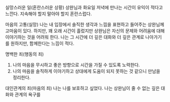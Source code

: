 실망스러운 일(혼란스러운 상황)
상완님과 화요일 저녁에 만나는 시간이 유익이 적다고 느낀다. 지속해야 할지 말아야 할지 혼란스럽다. 

마음의 고통(실망)
나는 내 입장에서 솔직한 생각과 느낌을 표현하고 들어주는 상완님께 고마움이 있다. 하지만, 꽤 오래 시간이 흘렀지만 상완님은 자신의 문제와 어려움에 대해 이야기하는 것을 어려워 한다.
나는 그 시간에 더 깊은 대화와 더 깊은 관계로 나아가기를  원하지만, 함께한다는 느낌이 적다.

명백한 죄(행동의 죄)
1. 나의 마음을 무시하고 좋은 방향으로 시간을 가질 수 있도록 노력한다.
2. 나의 마음을 솔직하게 이야기하고 상대에게 도움이 되지 못하는 것 같으니 만남을 정리한다.

대인관계의 죄(마음의 죄)
 나는 나를 보호하고 싶었다. 나는 상완님이 줄 수 없는 깊은 대화와 관계의 욕구를
